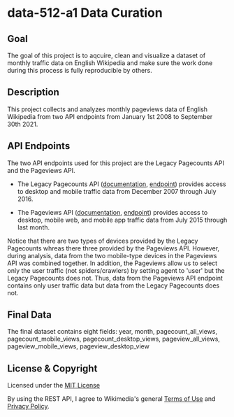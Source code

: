 # data-512-a1 Data Curation

## Goal
The goal of this project is to aqcuire, clean and visualize a dataset of monthly traffic data on English Wikipedia and make sure the work done during this process is fully reproducible by others. 

## Description
This project collects and analyzes monthly pageviews data of English Wikipedia from two API endpoints from January 1st 2008 to September 30th 2021. 

## API Endpoints
The two API endpoints used for this project are the Legacy Pagecounts API and the Pageviews API. 

- The Legacy Pagecounts API ([documentation](https://wikitech.wikimedia.org/wiki/Analytics/AQS/Legacy_Pagecounts), [endpoint](https://wikimedia.org/api/rest_v1/#/Pagecounts_data_(legacy)/get_metrics_legacy_pagecounts_aggregate_project_access_site_granularity_start_end)) provides access to desktop and mobile traffic data from December 2007 through July 2016.

- The Pageviews API ([documentation](https://wikitech.wikimedia.org/wiki/Analytics/AQS/Pageviews), [endpoint](https://wikimedia.org/api/rest_v1/#/Pageviews_data/get_metrics_pageviews_aggregate_project_access_agent_granularity_start_end)) provides access to desktop, mobile web, and mobile app traffic data from July 2015 through last month.

Notice that there are two types of devices provided by the Legacy Pagecounts whreas there three provided by the Pageviews API. However, during analysis, data from the two mobile-type devices in the Pageviews API was combined together. In addition, the Pageviews allow us to select only the user traffic (not spiders/crawlers) by setting agent to 'user' but the Legacy Pagecounts does not. Thus, data from the Pageviews API endpoint contains only user traffic data but data from the Legacy Pagecounts does not. 

## Final Data
The final dataset contains eight fields: year, month, pagecount_all_views, pagecount_mobile_views, pagecount_desktop_views, pageview_all_views, pageview_mobile_views, pageview_desktop_view

## License & Copyright
Licensed under the [MIT License](LICENSE)

By using the REST API, I agree to Wikimedia's general [Terms of Use](https://foundation.wikimedia.org/wiki/Terms_of_Use/en) and [Privacy Policy](https://foundation.wikimedia.org/wiki/Privacy_policy).


